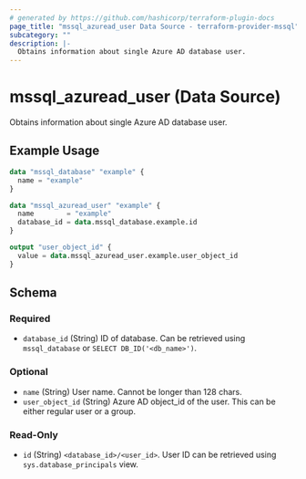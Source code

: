```yaml
---
# generated by https://github.com/hashicorp/terraform-plugin-docs
page_title: "mssql_azuread_user Data Source - terraform-provider-mssql"
subcategory: ""
description: |-
  Obtains information about single Azure AD database user.
---
```


# mssql_azuread_user (Data Source)

Obtains information about single Azure AD database user.

## Example Usage

```terraform
data "mssql_database" "example" {
  name = "example"
}

data "mssql_azuread_user" "example" {
  name        = "example"
  database_id = data.mssql_database.example.id
}

output "user_object_id" {
  value = data.mssql_azuread_user.example.user_object_id
}
```

<!-- schema generated by tfplugindocs -->
## Schema

### Required

- `database_id` (String) ID of database. Can be retrieved using `mssql_database` or `SELECT DB_ID('<db_name>')`.

### Optional

- `name` (String) User name. Cannot be longer than 128 chars.
- `user_object_id` (String) Azure AD object_id of the user. This can be either regular user or a group.

### Read-Only

- `id` (String) `<database_id>/<user_id>`. User ID can be retrieved using `sys.database_principals` view.


